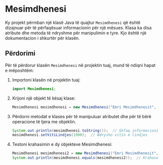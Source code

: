 # Mesimdhenesi

Ky projekt përmban një klasë Java të quajtur `Mesimdhenesi` që është dizajnuar për të përfaqësuar informacionin për një mësues. Klasa ka disa atribute dhe metoda të ndryshme për manipulimin e tyre. Kjo është një dokumentacion i shkurtër për klasën.

## Përdorimi

Për të përdorur klasën `Mesimdhenesi` në projektin tuaj, mund të ndiqni hapat e mëposhtëm:

1. Importoni klasën në projektin tuaj:

   ```java
   import Mesimdhenesi;
   ```

2. Krijoni një objekt të kësaj klase:

   ```java
   Mesimdhenesi mesimdhenesi = new Mesimdhenesi("Emri Mesimdhenesit", 1980, "Profesor");
   ```

3. Përdorni metodat e klases për të manipuluar atributet dhe për të bërë operacione të tjera me objektin.

   ```java
   System.out.println(mesimdhenesi.toString());  // Shfaq informacionin e mesimdhenesit
   mesimdhenesi.setVitiLindjes(1990);  // Ndrysho vitin e lindjes
   ```

4. Testoni krahasimin e dy objekteve Mesimdhenesi:

   ```java
   Mesimdhenesi mesimdhenesi2 = new Mesimdhenesi("Emri Mesimdhenesit", 1980, "Profesor");
   System.out.println(mesimdhenesi.equals(mesimdhenesi2));  // Krahaso dy mësimdhënës të njëjtë
   ```